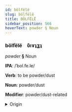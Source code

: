 ```yaml
---
id: bölfëlë
slug: bölfëlë
title: BÖLFËLË
sidebar_position: 566
hoverText: powder § Noun
---
```


### bölfëlë&emsp;<span kind="abugida">ʋ͊ıɤʇʓʇ</span>

*powder* **§** Noun

**IPA**: /ˈbol.fe.le/

**Verb**: to be powder/dust

**Noun**: powder/dust

**Modifier**: powder/dust-related

<details>
    <summary>Origin</summary>
    Italian polvere /ˈpol.ve.re/<br/>
    <em>Romance Language Family</em>
</details>